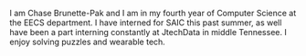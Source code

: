 I am Chase Brunette-Pak and I am in my fourth year of Computer Science at the EECS department. I have interned for SAIC this past summer, as well have been a part interning constantly at JtechData in middle Tennessee. I enjoy solving puzzles and wearable tech. 
